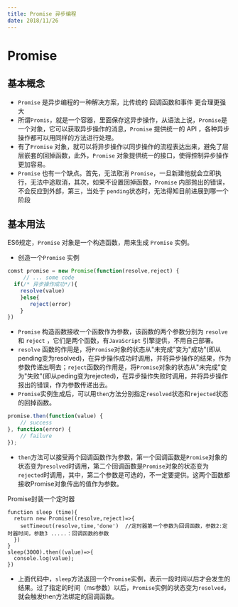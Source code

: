 ```yaml
---
title: Promise 异步编程
date: 2018/11/26
---
```


# Promise

## 基本概念

* `Promise` 是异步编程的一种解决方案，比传统的 回调函数和事件 更合理更强大
* 所谓`Promis`，就是一个容器，里面保存这异步操作，从语法上说，`Promise`是一个对象，它可以获取异步操作的消息，`Promise` 提供统一的 API ，各种异步操作都可以用同样的方法进行处理。
* 有了`Promise` 对象，就可以将异步操作以同步操作的流程表达出来，避免了层层嵌套的回掉函数，此外，`Promise` 对象提供统一的接口，使得控制异步操作更加容易。
* `Promise` 也有一个缺点。首先，无法取消 `Promise`，一旦新建他就会立即执行，无法中途取消，其次，如果不设置回掉函数，`Promise` 内部抛出的错误，不会反应到外部，第三，当处于 `pending`状态时，无法得知目前进展到哪一个阶段

## 基本用法

ES6规定，`Promise` 对象是一个构造函数，用来生成 `Promise` 实例。

* 创造一个`Promise` 实例

```js
comst promise = new Promise(function(resolve,reject) {
     // ... some code
  if(/* 异步操作成功*/){
    resolve(value)
    }else{
       reject(error)
    }
})
```

* `Promise` 构造函数接收一个函数作为参数，该函数的两个参数分别为 `resolve` 和 `reject` ，它们是两个函数，有`JavaScript` 引擎提供，不用自己部署。
* `resolve` 函数的作用是，将`Promise`对象的状态从"未完成"变为"成功"(即从pending变为resolved)，在异步操作成功时调用，并将异步操作的结果，作为参数传递出啊去；`reject`函数的作用是，将`Promise`对象的状态从"未完成"变为"失败"(即从peding变为rejected)，在异步操作失败时调用，并将异步操作报出的错误，作为参数传递出去。
* `Promise`实例生成后，可以用`then`方法分别指定`resolved`状态和`rejected`状态的回掉函数。

```js
promise.then(function(value) {
    // success
}, function(error) {
    // failure
});
```

* `then`方法可以接受两个回调函数作为参数，第一个回调函数是`Promise`对象的状态变为`resolved`时调用，第二个回调函数是`Promise`对象的状态变为`rejected`时调用，其中，第二个参数是可选的，不一定要提供。这两个函数都接收Promise对象传出的值作为参数。

Promise封装一个定时器

```JS
function sleep (time){
  return new Promise((resolve,reject)=>{
    setTimeout(resolve,time,'done')  //定时器第一个参数为回调函数，参数2:定时器时间，参数3 .....：回调函数的参数
  })
}
sleep(3000).then((value)=>{
  console.log(value);
})
```
* 上面代码中，`sleep`方法返回一个`Promise`实例，表示一段时间以后才会发生的结果。过了指定的时间（ms参数）以后，`Promise`实例的状态变为`resolved`，就会触发then方法绑定的回调函数。
